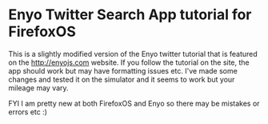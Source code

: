 Enyo Twitter Search App tutorial for FirefoxOS
=========
This is a slightly modified version of the Enyo twitter tutorial that is featured on the http://enyojs.com website.
If you follow the tutorial on the site, the app should work but may have formatting issues etc. I've made some changes and tested it on the simulator and it seems to work but your mileage may vary.

FYI I am pretty new at both FirefoxOS and Enyo so there may be mistakes or errors etc :)
